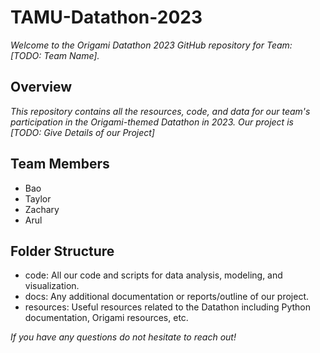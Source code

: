 # TAMU-Datathon-2023
*Welcome to the Origami Datathon 2023 GitHub repository for Team: [TODO: Team Name].*

## Overview
*This repository contains all the resources, code, and data for our team's participation in the Origami-themed Datathon in 2023.
Our project is [TODO: Give Details of our Project]*

## Team Members
- Bao
- Taylor
- Zachary
- Arul

## Folder Structure
- code: All our code and scripts for data analysis, modeling, and visualization.
- docs: Any additional documentation or reports/outline of our project.
- resources: Useful resources related to the Datathon including Python documentation, Origami resources, etc.

*If you have any questions do not hesitate to reach out!*
